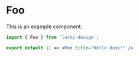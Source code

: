 # Foo

This is an example component.

```jsx
import { Foo } from 'lucky-design';

export default () => <Foo title="Hello dumi!" />
```
